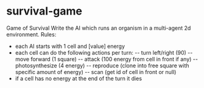 # survival-game
Game of Survival
Write the AI which runs an organism in a multi-agent 2d environment.
Rules:
- each AI starts with 1 cell and [value] energy
- each cell can do the following actions per turn:
-- turn left/right (90)
-- move forward (1 square)
-- attack (100 energy from cell in front if any)
-- photosynthesize (4 energy)
-- reproduce (clone into free square with specific amount of energy)
-- scan (get id of cell in front or null)
- if a cell has no energy at the end of the turn it dies